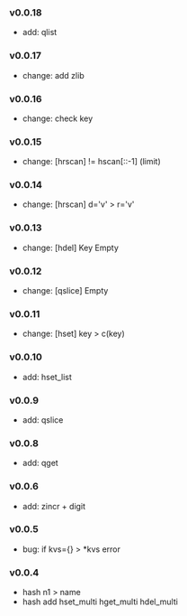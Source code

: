### v0.0.18
* add: qlist

### v0.0.17
* change: add zlib

### v0.0.16
* change: check key

### v0.0.15
* change: [hrscan] != hscan[::-1] (limit)

### v0.0.14
* change: [hrscan] d='v' > r='v'

### v0.0.13
* change: [hdel] Key Empty

### v0.0.12
* change: [qslice] Empty

### v0.0.11
* change: [hset] key > c(key)

### v0.0.10
* add: hset_list

### v0.0.9
* add: qslice

### v0.0.8
* add: qget

### v0.0.6
* add: zincr + digit

### v0.0.5
* bug: if kvs={}  > *kvs error

### v0.0.4
* hash n1 > name
* hash add hset_multi hget_multi hdel_multi